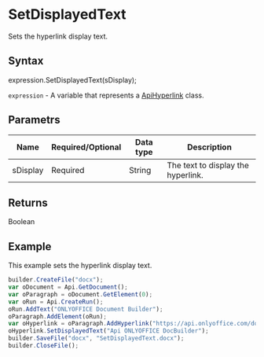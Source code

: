 # SetDisplayedText

Sets the hyperlink display text.

## Syntax

expression.SetDisplayedText(sDisplay);

`expression` - A variable that represents a [ApiHyperlink](../ApiHyperlink.md) class.

## Parametrs

| **Name** | **Required/Optional** | **Data type** | **Description** |
| ------------- | ------------- | ------------- | ------------- |
| sDisplay | Required | String | The text to display the hyperlink. |

## Returns

Boolean

## Example

This example sets the hyperlink display text.

```javascript
builder.CreateFile("docx");
var oDocument = Api.GetDocument();
var oParagraph = oDocument.GetElement(0);
var oRun = Api.CreateRun();
oRun.AddText("ONLYOFFICE Document Builder");
oParagraph.AddElement(oRun);
var oHyperlink = oParagraph.AddHyperlink("https://api.onlyoffice.com/docbuilder/basic");
oHyperlink.SetDisplayedText("Api ONLYOFFICE DocBuilder");
builder.SaveFile("docx", "SetDisplayedText.docx");
builder.CloseFile();
```